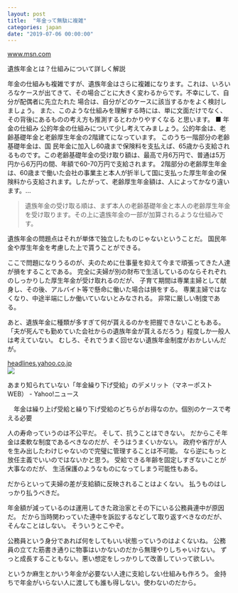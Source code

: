```yaml
---
layout: post
title:  "年金って無駄に複雑"
categories: japan
date: "2019-07-06 00:00:00"
---
```


<div class="card">
  <a href="https://www.msn.com/ja-jp/money/personalfinance/%E9%81%BA%E6%97%8F%E5%B9%B4%E9%87%91%E3%81%A8%E3%81%AF%EF%BC%9F%E4%BB%95%E7%B5%84%E3%81%BF%E3%81%AB%E3%81%A4%E3%81%
84%E3%81%A6%E8%A9%B3%E3%81%97%E3%81%8F%E8%A7%A3%E8%AA%AC/ar-BBWmPC3"></a>
  <div class="card__header">
    <a href="https://www.msn.com/ja-jp/money/personalfinance/%E9%81%BA%E6%97%8F%E5%B9%B4%E9%87%91%E3%81%A8%E3%81%AF%EF%BC%9F%E4%BB%95%E7%B5%84%E3%81%BF%E3%81%AB%E3%81%A4%E3%8
1%84%E3%81%A6%E8%A9%B3%E3%81%97%E3%81%8F%E8%A7%A3%E8%AA%AC/ar-BBWmPC3">www.msn.com</a>
  </div>
  <div class="card__image">
    <img src="">
  </div>
  <div class="card__title">
    <p>遺族年金とは？仕組みについて詳しく解説</p>
  </div>
  <div class="card__description">
    <p>年金の仕組みも複雑ですが、遺族年金はさらに複雑になります。これは、いろいろなケースが出てきて、その場合ごとに大きく変わるからです。不幸にして、自分が配偶者に先立たれた
場合は、自分がどのケースに該当するかをよく検討しましょう。 また、このような仕組みを理解する時には、単に文面だけでなく、その背後にあるものの考え方も推測するとわかりやすくなる
と思います。 ■ 年金の仕組み 公的年金の仕組みについて少し考えてみましょう。公的年金は、老齢基礎年金と老齢厚生年金の2階建てになっています。 このうち一階部分の老齢基礎年金は、国
民年金に加入し60歳まで保険料を支払えば、65歳から支給されるものです。この老齢基礎年金の受け取り額は、最高で月6万円で、普通は5万円から6万円の間、年額で60-70万円で支給されます。 2階部分の老齢厚生年金は、60歳まで働いた会社の事業主と本人が折半して国に支払った厚生年金の保険料から支給されます。したがって、老齢厚生年金額は、人によってかなり違います。...</p>
  </div>
</div>

> 遺族年金の受け取る順は、まず本人の老齢基礎年金と本人の老齢厚生年金を受け取ります。その上に遺族年金の一部が加算されるような仕組みです。

遺族年金の問題点はそれが単体で独立したものじゃないということだ。
国民年金や厚生年金を考慮した上で貰うことができる。

ここで問題になりうるのが、夫のために仕事量を抑えて今まで頑張ってきた人達が損をすることである。
完全に夫婦が別の財布で生活しているのならそれぞれのしっかりした厚生年金が受け取れるのだが、
子育て期間は専業主婦として献身し、その後、アルバイト等で懸命に働いた場合は損をする。
専業主婦ではなくなり、中途半端にしか働いていないとみなされる。
非常に厳しい制度である。

あと、遺族年金に種類が多すぎて何が貰えるのかを把握できないこともある。
「夫が死んでも勤めていた会社からの遺族年金が貰えるだろう」程度しか一般人は考えていない。
むしろ、それでうまく回せない遺族年金制度がおかしいんだが。

<div class="card">
  <a href="https://headlines.yahoo.co.jp/article?a=20190429-00000004-moneypost-bus_all"></a>
  <div class="card__header">
    <a href="https://headlines.yahoo.co.jp/article?a=20190429-00000004-moneypost-bus_all">headlines.yahoo.co.jp</a>
  </div>
  <div class="card__image">
    <img src="https://lpt.c.yimg.jp/amd/20190429-00000004-moneypost-000-view.jpg">
  </div>
  <div class="card__title">
    <p>あまり知られていない「年金繰り下げ受給」のデメリット（マネーポストWEB） - Yahoo!ニュース</p>
  </div>
  <div class="card__description">
    <p>　年金は繰り上げ受給と繰り下げ受給のどちらがお得なのか。個別のケースで考える必要</p>
  </div>
</div>

人の寿命っていうのは不公平だ。
そして、抗うことはできない。
だからこそ年金は柔軟な制度であるべきなのだが、そうはうまくいかない。
政府や省庁が人を生み出したわけじゃないので完璧に管理することは不可能。
なら逆にもっと放任主義でいいのではないかと思う。
受給できる年齢を固定しすぎないことが大事なのだが、
生活保護のようなものになってしまう可能性もある。

だからといって夫婦の差が支給額に反映されることはよくない。
払うものはしっかり払うべきだ。

年金額が減っているのは運用してきた政治家とその下にいる公務員連中が原因だ。
だから当時関わっていた連中を訴訟するなどして取り返すべきなのだが、そんなことはしない。
そういうとこやぞ。

公務員という身分であれば何をしてもいい状態っていうのはよくないね。
公務員の立てた筋書き通りに物事はいかないのだから無理やりしちゃいけない。
ずっと成長することもない。悪い想定をしっかりして改善していって欲しい。

というか麻生とかいう年金が必要ない人達に支給しない仕組みも作ろう。
金持ちで年金がいらない人に渡しても誰も得しない。使わないのだから。
